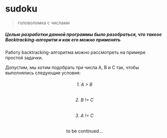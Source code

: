 # **sudoku**
> головоломка с числами

##### Целью разработки данной программы было разобраться, что такеое Backtracking-алгоритм и как его можно применять

Работу backtracking-алгоритма можно рассмотреть на примере простой задачки.

Допустим, мы хотим подобрать три числа A, B и C так, чтобы выполнялись следующие условия:

<div style = "text-align: center">

###### 1.  A > B

###### 2.  B != C

###### 3.  A != C

to be continued...
</div>

